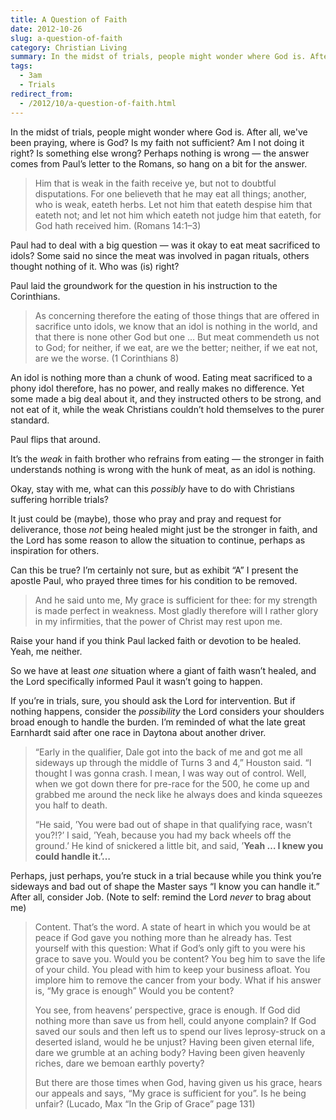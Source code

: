 ```yaml
---
title: A Question of Faith
date: 2012-10-26
slug: a-question-of-faith
category: Christian Living
summary: In the midst of trials, people might wonder where God is. After all, we've been praying, where is God? Is my faith not sufficient? Am I not doing it right? Is something else wrong? Perhaps nothing is wrong — the answer comes from Paul’s letter to the Romans, so hang on a bit for the answer.
tags: 
  - 3am
  - Trials
redirect_from:
  - /2012/10/a-question-of-faith.html
---
```





In the midst of trials, people might wonder where God is. After all,
we've been praying, where is God? Is my faith not sufficient? Am I not
doing it right? Is something else wrong? Perhaps nothing is wrong — the
answer comes from Paul’s letter to the Romans, so hang on a bit for the
answer.

> Him that is weak in the faith receive ye, but not to doubtful
> disputations. For one believeth that he may eat all things; another,
> who is weak, eateth herbs. Let not him that eateth despise him that
> eateth not; and let not him which eateth not judge him that eateth,
> for God hath received him. (Romans 14:1–3)

Paul had to deal with a big question — was it okay to eat meat
sacrificed to idols? Some said no since the meat was involved in pagan
rituals, others thought nothing of it. Who was (is) right?

Paul laid the groundwork for the question in his instruction to the
Corinthians.

> As concerning therefore the eating of those things that are offered in
> sacrifice unto idols, we know that an idol is nothing in the world,
> and that there is none other God but one … But meat commendeth us not
> to God; for neither, if we eat, are we the better; neither, if we eat
> not, are we the worse. (1 Corinthians 8)

An idol is nothing more than a chunk of wood. Eating meat sacrificed to
a phony idol therefore, has no power, and really makes no difference.
Yet some made a big deal about it, and they instructed others to be
strong, and not eat of it, while the weak Christians couldn’t hold
themselves to the purer standard.

Paul flips that around.

It’s the *weak* in faith brother who refrains from eating — the stronger
in faith understands nothing is wrong with the hunk of meat, as an idol
is nothing.

Okay, stay with me, what can this *possibly* have to do with Christians
suffering horrible trials?

It just could be (maybe), those who pray and pray and request for
deliverance, those *not* being healed might just be the stronger in
faith, and the Lord has some reason to allow the situation to continue,
perhaps as inspiration for others.

Can this be true? I’m certainly not sure, but as exhibit “A” I present
the apostle Paul, who prayed three times for his condition to be
removed.

> And he said unto me, My grace is sufficient for thee: for my strength
> is made perfect in weakness. Most gladly therefore will I rather glory
> in my infirmities, that the power of Christ may rest upon me.

Raise your hand if you think Paul lacked faith or devotion to be healed.
Yeah, me neither.

So we have at least *one* situation where a giant of faith wasn’t
healed, and the Lord specifically informed Paul it wasn’t going to
happen.

If you’re in trials, sure, you should ask the Lord for intervention. But
if nothing happens, consider the *possibility* the Lord considers your
shoulders broad enough to handle the burden. I’m reminded of what the
late great Earnhardt said after one race in Daytona about another
driver.

<blockquote cite="http://www.nascar.com/news/110210/2001-daytona-500-memories-10/index.html">
<p>“Early in the qualifier, Dale got into the back of me and got me all sideways up through the middle of Turns 3 and 4,” Houston said. “I thought I was gonna crash. I mean, I was way out of control. Well, when we got down there for pre-race for the 500, he come up and grabbed me around the neck like he always does and kinda squeezes you half to&nbsp;death.</p>

<p>“He said, ’You were bad out of shape in that qualifying race, wasn’t you?!?’ I said, ’Yeah, because you had my back wheels off the ground.’ He kind of snickered a little bit, and said, ’<b>Yeah … I knew you could handle&nbsp;it.’…</b></p>
</blockquote>

Perhaps, just perhaps, you’re stuck in a trial because while you think
you’re sideways and bad out of shape the Master says “I know you can
handle it.” After all, consider Job. (Note to self: remind the Lord
*never* to brag about me)

> Content. That’s the word. A state of heart in which you would be at
> peace if God gave you nothing more than he already has. Test yourself
> with this question: What if God’s only gift to you were his grace to
> save you. Would you be content? You beg him to save the life of your
> child. You plead with him to keep your business afloat. You implore
> him to remove the cancer from your body. What if his answer is, “My
> grace is enough” Would you be content?
>
> You see, from heavens’ perspective, grace is enough. If God did
> nothing more than save us from hell, could anyone complain? If God
> saved our souls and then left us to spend our lives leprosy-struck on
> a deserted island, would he be unjust? Having been given eternal life,
> dare we grumble at an aching body? Having been given heavenly riches,
> dare we bemoan earthly poverty?
>
> But there are those times when God, having given us his grace, hears
> our appeals and says, “My grace is sufficient for you”. Is he being
> unfair? (Lucado, Max “In the Grip of Grace” page 131)
